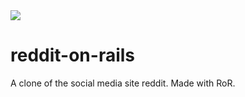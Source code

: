 <img src="https://timjevsenak.eu/siteIcons/logo.jpg">

# reddit-on-rails
A clone of the social media site reddit. Made with RoR.
